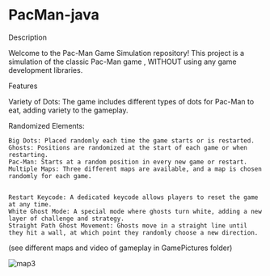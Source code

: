 # PacMan-java
Description

Welcome to the Pac-Man Game Simulation repository! This project is a simulation of the classic Pac-Man game , WITHOUT using any game development libraries.

Features

Variety of Dots: The game includes different types of dots for Pac-Man to eat, adding variety to the gameplay.

Randomized Elements:

    Big Dots: Placed randomly each time the game starts or is restarted.
    Ghosts: Positions are randomized at the start of each game or when restarting.
    Pac-Man: Starts at a random position in every new game or restart.
    Multiple Maps: Three different maps are available, and a map is chosen randomly for each game.  

    
    Restart Keycode: A dedicated keycode allows players to reset the game at any time.
    White Ghost Mode: A special mode where ghosts turn white, adding a new layer of challenge and strategy.
    Straight Path Ghost Movement: Ghosts move in a straight line until they hit a wall, at which point they randomly choose a new direction.

(see different maps and video of gameplay in GamePictures folder)

![map3](https://github.com/user-attachments/assets/67671e2b-35c8-4fbe-8b1b-d547e4080a77)
